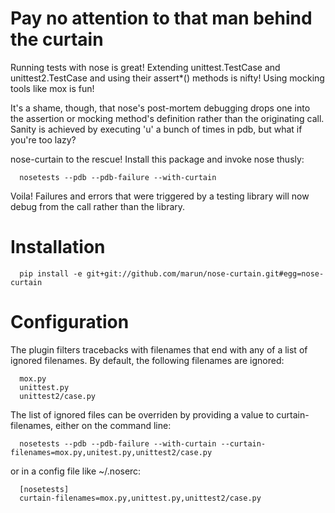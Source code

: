 # Pay no attention to that man behind the curtain

  Running tests with nose is great!  Extending unittest.TestCase and
  unittest2.TestCase and using their assert*() methods is nifty!
  Using mocking tools like mox is fun!

  It's a shame, though, that nose's post-mortem debugging drops one
  into the assertion or mocking method's definition rather than the
  originating call.  Sanity is achieved by executing 'u' a bunch of
  times in pdb, but what if you're too lazy?

  nose-curtain to the rescue!  Install this package and invoke nose thusly:

      nosetests --pdb --pdb-failure --with-curtain

  Voila! Failures and errors that were triggered by a testing library
  will now debug from the call rather than the library.

# Installation

      pip install -e git+git://github.com/marun/nose-curtain.git#egg=nose-curtain

# Configuration

  The plugin filters tracebacks with filenames that end with any of a
  list of ignored filenames.  By default, the following filenames are
  ignored:

      mox.py
      unittest.py
      unittest2/case.py

  The list of ignored files can be overriden by providing a value to
  curtain-filenames, either on the command line:

      nosetests --pdb --pdb-failure --with-curtain --curtain-filenames=mox.py,unitest.py,unittest2/case.py

  or in a config file like ~/.noserc:

      [nosetests]
      curtain-filenames=mox.py,unittest.py,unittest2/case.py

